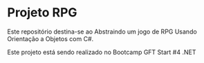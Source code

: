 # Projeto RPG

Este repositório destina-se ao Abstraindo um jogo de RPG Usando Orientação a Objetos com C#.

Este projeto está sendo realizado no Bootcamp GFT Start #4 .NET